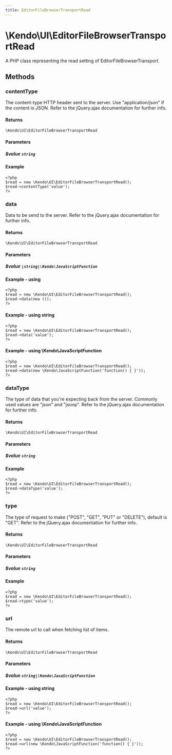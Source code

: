 ```yaml
---
title: EditorFileBrowserTransportRead
---
```


# \Kendo\UI\EditorFileBrowserTransportRead

A PHP class representing the read setting of EditorFileBrowserTransport.


## Methods

### contentType
The content-type HTTP header sent to the server. Use "application/json" if the content is JSON.
Refer to the jQuery.ajax documentation for further info.

#### Returns
`\Kendo\UI\EditorFileBrowserTransportRead`

#### Parameters

##### $value `string`



#### Example 
    <?php
    $read = new \Kendo\UI\EditorFileBrowserTransportRead();
    $read->contentType('value');
    ?>

### data
Data to be send to the server.
Refer to the jQuery.ajax documentation for further info.

#### Returns
`\Kendo\UI\EditorFileBrowserTransportRead`

#### Parameters

##### $value `|string|\Kendo\JavaScriptFunction`



#### Example  - using 
    <?php
    $read = new \Kendo\UI\EditorFileBrowserTransportRead();
    $read->data(new ());
    ?>

#### Example  - using string
    <?php
    $read = new \Kendo\UI\EditorFileBrowserTransportRead();
    $read->data('value');
    ?>

#### Example  - using \Kendo\JavaScriptFunction
    <?php
    $read = new \Kendo\UI\EditorFileBrowserTransportRead();
    $read->data(new \Kendo\JavaScriptFunction('function() { }'));
    ?>

### dataType
The type of data that you're expecting back from the server. Commonly used values are "json" and "jsonp".
Refer to the jQuery.ajax documentation for further info.

#### Returns
`\Kendo\UI\EditorFileBrowserTransportRead`

#### Parameters

##### $value `string`



#### Example 
    <?php
    $read = new \Kendo\UI\EditorFileBrowserTransportRead();
    $read->dataType('value');
    ?>

### type
The type of request to make ("POST", "GET", "PUT" or "DELETE"), default is "GET".
Refer to the jQuery.ajax documentation for further info.

#### Returns
`\Kendo\UI\EditorFileBrowserTransportRead`

#### Parameters

##### $value `string`



#### Example 
    <?php
    $read = new \Kendo\UI\EditorFileBrowserTransportRead();
    $read->type('value');
    ?>

### url
The remote url to call when fetching list of items.

#### Returns
`\Kendo\UI\EditorFileBrowserTransportRead`

#### Parameters

##### $value `string|\Kendo\JavaScriptFunction`



#### Example  - using string
    <?php
    $read = new \Kendo\UI\EditorFileBrowserTransportRead();
    $read->url('value');
    ?>

#### Example  - using \Kendo\JavaScriptFunction
    <?php
    $read = new \Kendo\UI\EditorFileBrowserTransportRead();
    $read->url(new \Kendo\JavaScriptFunction('function() { }'));
    ?>

